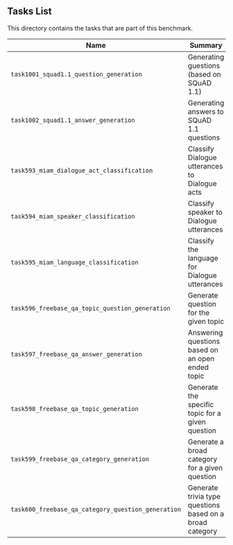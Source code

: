 ## Tasks List 

This directory contains the tasks that are part of this benchmark. 


Name | Summary | Category
---- | ----------- | --------
`task1001_squad1.1_question_generation` | Generating guestions (based on SQuAD 1.1) | Question Generation  
`task1002_squad1.1_answer_generation` | Generating answers to SQuAD 1.1 questions | Answer Generation
`task593_miam_dialogue_act_classification` | Classify Dialogue utterances to Dialogue acts | Classification
`task594_miam_speaker_classification` | Classify speaker to Dialogue utterances| Classification
`task595_miam_language_classification` | Classify the language for Dialogue utterances | Classification
`task596_freebase_qa_topic_question_generation` | Generate question for the given topic | Question Generation 
`task597_freebase_qa_answer_generation` | Answering questions based on an open ended topic | Answer Generation
`task598_freebase_qa_topic_generation` | Generate the specific topic for a given question | Topic Generation
`task599_freebase_qa_category_generation` | Generate a broad category for a given question | Classification
`task600_freebase_qa_category_question_generation` | Generate trivia type questions based on a broad category | Question Generation